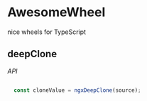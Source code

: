 # AwesomeWheel
nice wheels for TypeScript

## deepClone
*API*
```TypeScript

  const cloneValue = ngxDeepClone(source);

```
